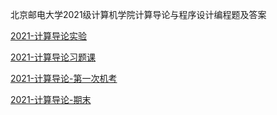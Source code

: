 北京邮电大学2021级计算机学院计算导论与程序设计编程题及答案

[2021-计算导论实验](https://github.com/ProgrameThinking/Bupt_2021_scs_exp_and_text/tree/c_repo/2021-%E8%AE%A1%E7%AE%97%E5%AF%BC%E8%AE%BA%E5%AE%9E%E9%AA%8C)

[2021-计算导论习题课](https://github.com/ProgrameThinking/Bupt_2021_scs_exp_and_text/tree/c_repo/2021-%E8%AE%A1%E7%AE%97%E5%AF%BC%E8%AE%BA%E4%B9%A0%E9%A2%98%E8%AF%BE)

[2021-计算导论-第一次机考](https://github.com/ProgrameThinking/Bupt_2021_scs_exp_and_text/tree/c_repo/2021-%E8%AE%A1%E7%AE%97%E5%AF%BC%E8%AE%BA-%E7%AC%AC%E4%B8%80%E6%AC%A1%E6%9C%BA%E8%80%83)

[2021-计算导论-期末](https://github.com/ProgrameThinking/Bupt_2021_scs_exp_and_text/tree/c_repo/2021-%E8%AE%A1%E7%AE%97%E5%AF%BC%E8%AE%BA-%E6%9C%9F%E6%9C%AB)

